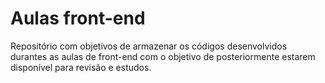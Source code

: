 # Aulas front-end

Repositório com objetivos de armazenar os códigos desenvolvidos durantes as aulas de front-end com o objetivo de posteriormente estarem disponível para revisão e estudos.